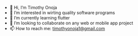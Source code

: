 - 👋 Hi, I’m Timothy Onoja
- 👀 I’m interested in wirting quality software programs
- 🌱 I’m currently learning flutter
- 💞️ I’m looking to collaborate on any web or mobile app project
- 📫 How to reach me: timothyonoja1@gmail.com

<!---
appdesignguru/appdesignguru is a ✨ special ✨ repository because its `README.md` (this file) appears on your GitHub profile.
You can click the Preview link to take a look at your changes.
--->

